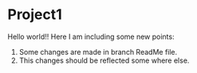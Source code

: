 # Project1
Hello world!!
Here I am including some new points:
1. Some changes are made in branch ReadMe file.
2. This changes should be reflected some where else.
